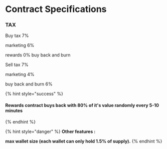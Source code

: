 # Contract Specifications

### TAX

Buy tax 7%&#x20;

marketing 6%&#x20;

rewards 0% buy back and burn



Sell tax 7%&#x20;

marketing 4%&#x20;

buy back and burn 6%&#x20;

{% hint style="success" %}
#### **Rewards contract buys back with 80% of it's value randomly every 5-10 minutes**
{% endhint %}

{% hint style="danger" %}
**Other features :**

**max wallet size (each wallet can only hold 1.5% of supply).**
{% endhint %}

